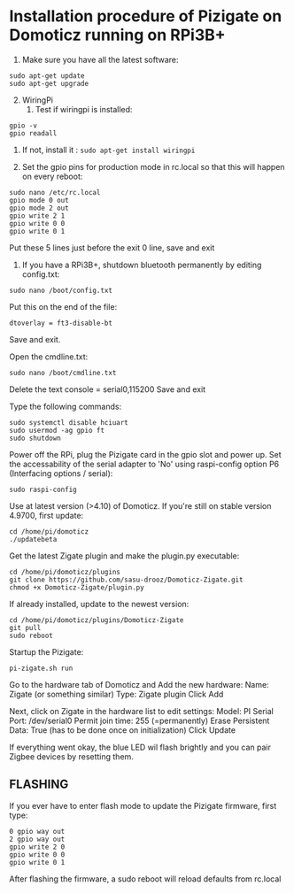 # Installation procedure of Pizigate on Domoticz running on RPi3B+

1. Make sure you have all the latest software: 
```
sudo apt-get update
sudo apt-get upgrade
```

2. WiringPi
   1. Test if wiringpi is installed: 
```
gpio -v
gpio readall
```

  1. If not, install it : 
```sudo apt-get install wiringpi```

  1. Set the gpio pins for production mode in rc.local so that this will happen on every reboot: 
```
sudo nano /etc/rc.local
gpio mode 0 out
gpio mode 2 out
gpio write 2 1 
gpio write 0 0
gpio write 0 1

```
Put these 5 lines just before the exit 0 line, save and exit

1. If you have a RPi3B+, shutdown bluetooth permanently by editing config.txt: 

```
sudo nano /boot/config.txt

```
Put this on the end of the file: 
```
dtoverlay = ft3-disable-bt

```
Save and exit. 

Open the cmdline.txt: 
```
sudo nano /boot/cmdline.txt

```
Delete the text console = serial0,115200
Save and exit

Type the following commands: 
```
sudo systemctl disable hciuart
sudo usermod -ag gpio ft
sudo shutdown

```

Power off the RPi, plug the Pizigate card in the gpio slot and power up. 
Set the accessability of the serial adapter to 'No' using raspi-config option P6 (Interfacing options / serial):
```
sudo raspi-config

```

Use at latest version (>4.10) of Domoticz. If you're still on stable version 4.9700, first update:
```
cd /home/pi/domoticz
./updatebeta

```

Get the latest Zigate plugin and make the plugin.py executable: 
```
cd /home/pi/domoticz/plugins
git clone https://github.com/sasu-drooz/Domoticz-Zigate.git
chmod +x Domoticz-Zigate/plugin.py

```
If already installed, update to the newest version:
```
cd /home/pi/domoticz/plugins/Domoticz-Zigate
git pull
sudo reboot

```
Startup the Pizigate: 
```
pi-zigate.sh run

```
Go to the hardware tab of Domoticz and Add the new hardware: 
Name: Zigate (or something similar)
Type: Zigate plugin
Click Add

Next, click on Zigate in the hardware list to edit settings: 
Model: PI
Serial Port: /dev/serial0
Permit join time: 255 (=permanently)
Erase Persistent Data: True (has to be done once on initialization)
Click Update

If everything went okay, the blue LED wil flash brightly and you can pair Zigbee devices by resetting them.



## FLASHING

If you ever have to enter flash mode to update the Pizigate firmware, first type: 
```
0 gpio way out
2 gpio way out
gpio write 2 0 
gpio write 0 0
gpio write 0 1
````
After flashing the firmware, a sudo reboot will reload defaults from rc.local



 
